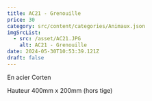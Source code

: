 ```yaml
---
title: AC21 - Grenouille
price: 30
category: src/content/categories/Animaux.json
imgSrcList:
  - src: /asset/AC21.JPG
    alt: AC21 - Grenouille
date: 2024-05-30T10:53:39.121Z
draft: false
---
```


En acier Corten

Hauteur 400mm x 200mm (hors tige)
